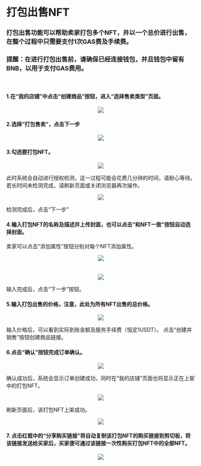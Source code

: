 # 打包出售NFT
### 打包出售功能可以帮助卖家打包多个NFT，并以一个总价进行出售，在整个过程中只需要支付1次GAS费及手续费。
### 提醒：在进行打包出售前，请确保已经连接钱包，并且钱包中留有BNB，以用于支付GAS费用。
<br/>

#### 1.在“我的店铺”中点击“创建商品”按钮，进入“选择售卖类型”页面。
<div align=center>
  <img src="https://github.com/NFTswapWhitePaper/Pictures/blob/main/%E6%89%93%E5%8C%85%E5%87%BA%E5%94%AE%E5%95%86%E9%93%BA%E9%A6%96%E9%A1%B5.png">
</div>

#### 2.选择“打包售卖”，点击下一步
 
<div align=center>
  <img src="https://github.com/NFTswapWhitePaper/Pictures/blob/main/%E6%89%93%E5%8C%85%E5%87%BA%E5%94%AE%E9%80%89%E6%8B%A9%E7%B1%BB%E5%9E%8B.png">
</div>
 
#### 3.勾选要打包NFT。

<div align=center>
  <img src="https://github.com/NFTswapWhitePaper/Pictures/blob/main/%E6%89%93%E5%8C%85%E5%87%BA%E5%94%AE%E5%95%86%E5%93%81%E5%A4%9A%E9%80%89.png">
</div>

此时系统会自动进行授权检测，这一过程可能会花费几分钟的时间，请耐心等待。若长时间未检测完成，请刷新页面或关闭浏览器再次操作。

<div align=center>
  <img src="https://github.com/NFTswapWhitePaper/Pictures/blob/main/%E6%89%93%E5%8C%85%E5%87%BA%E5%94%AE%E6%8E%88%E6%9D%83%E6%A3%80%E6%B5%8B.png">
</div>

检测完成后，点击“下一步”

#### 4.输入打包NFT的名称及描述并上传封面，也可以点击“和NFT一致”按钮自动选择封面。
卖家可以点击“添加属性”按钮分别对每个NFT添加属性。
 
<div align=center>
  <img src="https://github.com/NFTswapWhitePaper/Pictures/blob/main/%E6%89%93%E5%8C%85%E5%87%BA%E5%94%AE%E5%B1%9E%E6%80%A7.png">
</div>

<br/>
<br/>

<div align=center>
  <img src="https://github.com/NFTswapWhitePaper/Pictures/blob/main/%E6%89%93%E5%8C%85%E5%87%BA%E5%94%AE%E5%A1%AB%E5%86%99%E5%B1%9E%E6%80%A7.png">
</div>
 
输入完成后，点击“下一步”按钮。

#### 5.输入打包出售的价格，注意，此处为所有NFT出售的总价格。
 
<div align=center>
  <img src="https://github.com/NFTswapWhitePaper/Pictures/blob/main/%E6%89%93%E5%8C%85%E5%87%BA%E5%94%AE%E4%BB%B7%E6%A0%BC.png">
</div>

输入价格后，可以看到实际到账金额及服务手续费（恒定1USDT）。
点击“创建并销售”按钮创建商品链接。

#### 6.点击“确认”按钮完成订单确认。
 
<div align=center>
  <img src="https://github.com/NFTswapWhitePaper/Pictures/blob/main/%E6%89%93%E5%8C%85%E5%87%BA%E5%94%AE%E7%9C%9F%E6%AD%A3%E7%A1%AE%E8%AE%A4.png">
</div>

确认成功后，系统会显示订单创建成功，同时在“我的店铺”页面也将显示正在上架中的打包NFT。

<div align=center>
  <img src="https://github.com/NFTswapWhitePaper/Pictures/blob/main/%E6%89%93%E5%8C%85%E5%87%BA%E5%94%AE%E4%B8%8A%E6%9E%B6%E4%B8%AD.png">
</div>

刷新页面后，该打包NFT上架成功。

<div align=center>
  <img src="https://github.com/NFTswapWhitePaper/Pictures/blob/main/%E6%89%93%E5%8C%85%E5%87%BA%E5%94%AE%E4%B8%8A%E6%9E%B6%E6%88%90%E5%8A%9F.png">
</div>

#### 7. 点击红框中的“分享购买链接”将自动复制该打包NFT的购买链接到剪切板，将该链接发送给买家后，买家便可通过该链接一次性购买打包NFT中的全部NFT。

<div align=center>
  <img src="https://github.com/NFTswapWhitePaper/Pictures/blob/main/%E6%89%93%E5%8C%85%E5%87%BA%E5%94%AE%E5%88%86%E4%BA%AB%E9%93%BE%E6%8E%A5.png">
</div>

